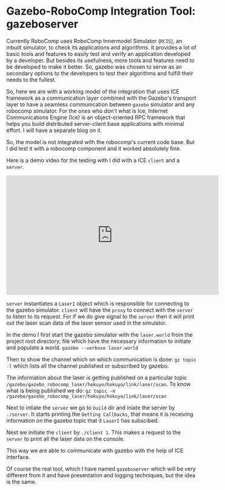 # Gazebo-RoboComp Integration Tool: gazeboserver

Currently RoboComp uses RoboComp Innermodel Simulator (`RCIS`), an inbuilt simulator, to check its applications and algorithms. It provides a lot of basic tools and features to easily test and verify an application developed by a developer. But besides its usefulness, more tools and features need to be developed to make it better. So, gazebo was chosen to serve as an secondary options to the developers to test their algorithms and fulfill their needs to the fullest.

So, here we are with a working model of the integration that uses ICE framework as a communication layer combined with the Gazebo's transport layer to have a seamless communication between `gazebo` simulator and any robocomp simulator. For the ones who don't what is Ice, Internet Communications Engine (Ice) is an object-oriented RPC framework that helps you build distributed server-client base applications with minimal effort. I will have a separate blog on it.

So, the model is not integrated with the robocomp's current code base. But I did test it with a robocomp component and it worked absolutely fine. 

Here is a demo video for the testing with I did with a ICE `client` and a `server`. 

<iframe width="560" height="315" src="https://www.youtube.com/embed/Sy3LZV5b3e8" frameborder="0" allow="autoplay; encrypted-media" allowfullscreen></iframe>

`server` instantiates a `LaserI` object which is responsible for connecting to the gazebo simulator. `client` will have the `proxy` to connect with the `server` to listen to its request. For if we do give signal to the `server` then it will print out the laser scan data of the laser sensor used in the simulator.

In the demo I first start the gazebo simulator with the `laser.world` from the project root directory, file which have the necessary information to initiate and populate a world. 
```gazebo --verbose laser.world```

Then to show the channel which on which communication is done:
```gz topic -l``` which lists all the channel published or subscribed by gazebo.

The information about the laser is getting published on a particular topic `/gazebo/gazebo_robocomp_laser/hokuyo/hokuyo/link/laser/scan`. To know what is being published we do:
```gz topic -e /gazebo/gazebo_robocomp_laser/hokuyo/hokuyo/link/laser/scan```

Next to intiate the `server` we go to `build` dir and iniate the server by `./server`. It starts printing the `Getting Callbacks`, that means it is receiving information on the gazebo topic that it `LaserI` has subscibed. 

Next we initiate the `client` by `./client 1`. This makes a request to the `server` to print all the laser data on the console.

This way we are able to communicate with gazebo with the help of ICE interface.

Of course the real tool, which I have named `gazeboserver` which will be very different from it and have presentation and logging techniques, but the idea is the same.
